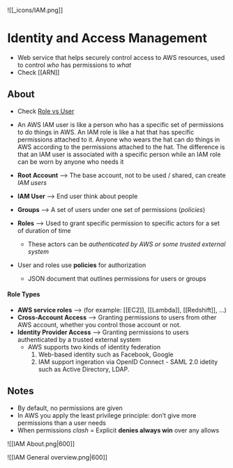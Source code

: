![[_icons/IAM.png]]
# Identity and Access Management
- Web service that helps securely control access to AWS resources, used to control *who* has permissions to *what*
- Check [[ARN]]

## About
- Check [Role vs User](https://stackoverflow.com/questions/46199680/difference-between-iam-role-and-iam-user-in-aws)
- An AWS IAM user is like a person who has a specific set of permissions to do things in AWS. An IAM role is like a hat that has specific permissions attached to it. Anyone who wears the hat can do things in AWS according to the permissions attached to the hat. The difference is that an IAM user is associated with a specific person while an IAM role can be worn by anyone who needs it
- **Root Account** --> The base account, not to be used / shared, can create *IAM users*

- **IAM User** --> End user think about people
- **Groups** --> A set of users under one set of permissions (*policies*)
- **Roles** --> Used to grant specific permission to specific actors for a set of duration of time
	- These actors can be *authenticated by AWS or some trusted external system*

- User and roles use **policies** for authorization
	- JSON document that outlines permissions for users or groups

#### Role Types
-   **AWS service roles** --> (for example: [[EC2]], [[Lambda]], [[Redshift]], ...)
-   **Cross-Account Access** --> Granting permissions to users from other AWS account, whether you control those account or not.
-   **Identity Provider Access** --> Granting permissions to users authenticated by a trusted external system
	- AWS supports two kinds of identity federation
		1. Web-based identity such as Facebook, Google
		2. IAM support ingeration via OpenID Connect - SAML 2.0 idetity such as Active Directory, LDAP.

## Notes
- By default, no permissions are given
- In AWS you apply the least privilege principle: don’t give more permissions than a user needs
- When permissions *clash* = Explicit **denies always win** over any allows

![[IAM About.png|600]]

![[IAM General overview.png|600]]